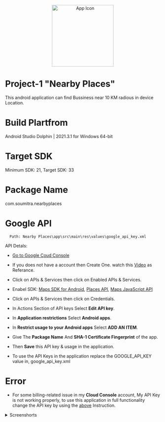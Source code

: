 <p align="center">
    <img width="200" src="https://user-images.githubusercontent.com/90763881/197014979-0ca2c6e9-48e8-4e80-9de4-51fe019b20dd.png" alt="App lcon">
</p>

# Project-1 "Nearby Places"

This android application can find Bussiness near 10 KM radious in device Location.

# Build Plartfrom

Android Studio Dolphin | 2021.3.1 for Windows 64-bit

# Target SDK

Minimum SDK: 21, Target SDK: 33

# Package Name

com.soumitra.nearbyplaces

# Google API

```https
  Path: Nearby Places\app\src\main\res\values\google_api_key.xml
```

API Detals:

- [Go to Google Coud Console](https://cloud.google.com/)

- If you does not have a account then Create One. watch this [Video](https://www.youtube.com/watch?v=Oek2VE2ozzE) as Referance.

- Click on APIs & Services then click on Enabled APIs & Services.

- Enabel SDK: [Maps SDK for Android](https://console.cloud.google.com/apis/library/maps-android-backend.googleapis.com), [Places API](https://console.cloud.google.com/apis/library/places-backend.googleapis.com), [Maps JavaScript API](https://console.cloud.google.com/apis/library/maps-backend.googleapis.com)

- Click on APIs & Services then click on Credentials.

- In Actions Section of API keys Select **Edit API key**.

- In **Application restrictions** Select **Android apps**.

- In **Restrict usage to your Android apps** Select **ADD AN ITEM**.

- Give The **Package Name** And **SHA-1 Certificate Fingerprint** of the app.

- Then **Save** this API key & usage in the application.

- To use the API Keys in the application replace the GOOGLE_API_KEY value in, google_api_key.xml

# Error

- For some billing-related issue in my **Cloud Console** account, My API Key is not working properly, to use this application in full functionality change the API key by using the [above](https://github.com/Devil-Soumitra/NearbyPlaces/blob/master/README.md#google-api) Instruction.

<details>
     <summary> Screenshorts </summary>
  
   Get Location Permition  | UI
:-------------------------:|:-------------------------:
![](https://user-images.githubusercontent.com/90763881/197004346-b15eada3-fdc6-4c7e-ae92-066ac5e751ec.jpg)|![](https://user-images.githubusercontent.com/90763881/197004530-435d03f9-f6ae-42b2-a16d-cd3e1432bc69.jpg)|
  
</details>
